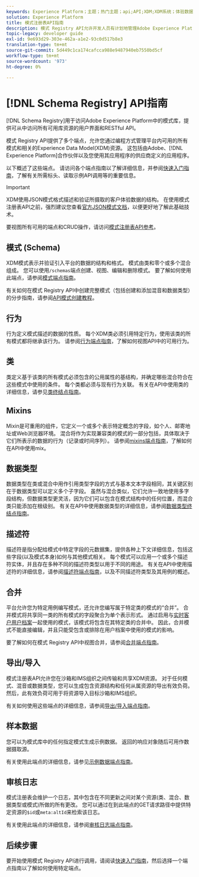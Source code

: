 ```yaml
---
keywords: Experience Platform；主题；热门主题；api;API;XDM;XDM系统；体验数据模型；体验数据模型；数据模型；模式注册；模式注册；
solution: Experience Platform
title: 模式注册表API指南
description: 模式 Registry API允许开发人员有计划地管理Adobe Experience Platform中的所有模式和相关的Experience Data Model(XDM)资源。 请按照本指南学习如何使用API执行关键操作。
topic-legacy: developer guide
exl-id: 9e693d29-303e-462a-a1e2-93c0d517b8e3
translation-type: tm+mt
source-git-commit: 5d449c1ca174cafcca988e9487940eb7550bd5cf
workflow-type: tm+mt
source-wordcount: '973'
ht-degree: 0%

---
```


# [!DNL Schema Registry] API指南

[!DNL Schema Registry]用于访问Adobe Experience Platform中的模式库，提供可从中访问所有可用库资源的用户界面和RESTful API。

模式 Registry API提供了多个端点，允许您通过编程方式管理平台内可用的所有模式和相关的Experience Data Model(XDM)资源。 这包括由Adobe、[!DNL Experience Platform]合作伙伴以及您使用其应用程序的供应商定义的应用程序。

以下概述了这些端点。 请访问各个端点指南以了解详细信息，并参阅[快速入门指南](./getting-started.md)，了解有关所需标头、读取示例API调用等的重要信息。

>[!IMPORTANT]
>
>XDM使用JSON模式格式描述和验证所摄取的客户体验数据的结构。 在使用模式注册表API之前，强烈建议您查看[官方JSON模式文档](https://json-schema.org/)，以便更好地了解此基础技术。

要视图所有可用的端点和CRUD操作，请访问[模式注册表API参考](https://www.adobe.io/apis/experienceplatform/home/api-reference.html#!acpdr/swagger-specs/schema-registry.yaml)。

## 模式 (Schema)

XDM模式表示并验证引入平台的数据的结构和格式。 模式由类和零个或多个混合组成。 您可以使用`/schemas`端点创建、视图、编辑和删除模式。 要了解如何使用此端点，请参阅[模式端点指南](./schemas.md)。

有关如何在模式 Registry API中创建完整模式（包括创建和添加混音和数据类型）的分步指南，请参阅[API模式创建教程](../tutorials/create-schema-api.md)。

## 行为

行为定义模式描述的数据的性质。 每个XDM类必须引用特定行为，使用该类的所有模式都将继承该行为。 请参阅[行为端点指南](./behaviors.md)，了解如何视图API中的可用行为。

## 类

类定义基于该类的所有模式必须包含的公用属性的基结构，并确定哪些混合符合在这些模式中使用的条件。 每个类都必须与现有行为关联。 有关在API中使用类的详细信息，请参见[类终结点指南](./classes.md)。

## Mixins

Mixin是可重用的组件，它定义一个或多个表示特定概念的字段，如个人、邮寄地址或Web浏览器环境。 混合将作为实现兼容类的模式的一部分包括，具体取决于它们所表示的数据的行为（记录或时间序列）。 请参阅[mixins端点指南](./mixins.md)，了解如何在API中使用mix。

## 数据类型

数据类型在类或混合中用作引用类型字段的方式与基本文本字段相同，其关键区别在于数据类型可以定义多个子字段。 虽然与混合类似，它们允许一致地使用多字段结构，但数据类型更灵活，因为它们可以包含在模式结构中的任何位置，而混合类只能添加在根级别。 有关在API中使用数据类型的详细信息，请参阅[数据类型终结点指南](./data-types.md)。

## 描述符

描述符是指分配给模式中特定字段的元数据集，提供各种上下文详细信息，包括这些字段(以及模式本身)如何与其他模式相关。 每个模式可以应用一个或多个描述符实体，并且存在多种不同的描述符类型以用于不同的用途。 有关在API中使用描述符的详细信息，请参阅[描述符端点指南](./descriptors.md)，以及不同描述符类型及其用例的概述。

## 合并

平台允许您为特定用例编写模式，还允许您编写属于特定类的模式的“合并”。 合并模式将共享同一类的所有模式的字段聚合为单个表示形式。 通过启用与[实时客户用户档案](../../profile/home.md)一起使用的模式，该模式将包含在其特定类的合并中。 因此，合并模式不能直接编辑，并且只能受包含或排除在用户档案中使用的模式的影响。

要了解如何在模式 Registry API中视图合并，请参阅[合并端点指南](./unions.md)。

## 导出/导入

模式注册表API允许您在沙箱和IMS组织之间传输和共享XDM资源。 对于任何模式、混音或数据类型，您可以生成包含资源结构和任何从属资源的导出有效负荷。 然后，此有效负荷可用于将资源导入目标沙箱和IMS组织。

有关如何使用这些端点的详细信息，请参阅[导出/导入端点指南](./export-import.md)。

## 样本数据

您可以为模式库中的任何指定模式生成示例数据。 返回的响应对象随后可用作数据摄取源。

有关使用此端点的详细信息，请参见[示例数据端点指南](./sample-data.md)。

## 审核日志

模式注册表会维护一个日志，其中包含在不同更新之间对某个资源(类、混合、数据类型或模式)所做的所有更改。 您可以通过在到此端点的GET请求路径中提供特定资源的`$id`或`meta:altId`来检索该日志。

有关使用此端点的详细信息，请参阅[审核日志端点指南](./audit-log.md)。

## 后续步骤

要开始使用模式 Registry API进行调用，请阅读[快速入门指南](./getting-started.md)，然后选择一个端点指南以了解如何使用特定端点。
